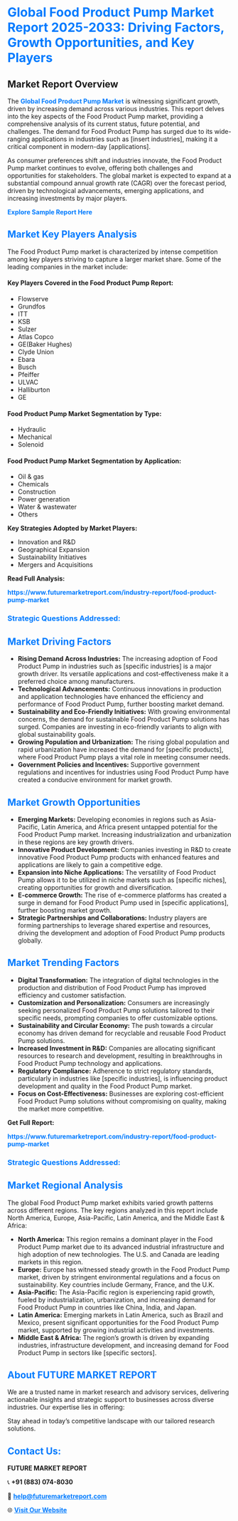 <h1 style="color: #007BFF;">Global Food Product Pump Market Report 2025-2033: Driving Factors, Growth Opportunities, and Key Players</h1>

<section id="overview">
<h2>Market Report Overview</h2>
<p>The <a href="https://www.futuremarketreport.com/industry-report/food-product-pump-market" style="color: #007BFF; text-decoration: none;"><strong>Global Food Product Pump Market</strong></a> is witnessing significant growth, driven by increasing demand across various industries. This report delves into the key aspects of the Food Product Pump market, providing a comprehensive analysis of its current status, future potential, and challenges. The demand for Food Product Pump has surged due to its wide-ranging applications in industries such as [insert industries], making it a critical component in modern-day [applications].</p>
<p>As consumer preferences shift and industries innovate, the Food Product Pump market continues to evolve, offering both challenges and opportunities for stakeholders. The global market is expected to expand at a substantial compound annual growth rate (CAGR) over the forecast period, driven by technological advancements, emerging applications, and increasing investments by major players.</p>
</section>

<section id="overview">
<p><a href="https://www.futuremarketreport.com/request-sample/reportId=35998" style="color: #007BFF; text-decoration: none;"><strong>Explore Sample Report Here</strong></a></p>
</section>

<section id="key-players">
<h2 style="color: #007BFF;">Market Key Players Analysis</h2>
<p>The Food Product Pump market is characterized by intense competition among key players striving to capture a larger market share. Some of the leading companies in the market include:</p>
<h4>Key Players Covered in the Food Product Pump Report:</h4>
<ul><li>Flowserve</li><li>Grundfos</li><li>ITT</li><li>KSB</li><li>Sulzer</li><li>Atlas Copco</li><li>GE(Baker Hughes)</li><li>Clyde Union</li><li>Ebara</li><li>Busch</li><li>Pfeiffer</li><li>ULVAC</li><li>Halliburton</li><li>GE</li></ul>
<h4>Food Product Pump Market Segmentation by Type:</h4>
<ul><li>Hydraulic</li><li>Mechanical</li><li>Solenoid</li></ul>

<h4>Food Product Pump Market Segmentation by Application:</h4>
<ul><li>Oil &amp; gas</li><li>Chemicals</li><li>Construction</li><li>Power generation</li><li>Water &amp; wastewater</li><li>Others</li></ul>
<p><strong>Key Strategies Adopted by Market Players:</strong></p>
<ul>
<li>Innovation and R&D</li>
<li>Geographical Expansion</li>
<li>Sustainability Initiatives</li>
<li>Mergers and Acquisitions</li>
</ul>
</section>

<section>
<p><strong>Read Full Analysis: </strong></p><a href="https://www.futuremarketreport.com/industry-report/food-product-pump-market" style="color: #007BFF; text-decoration: none;"><strong>https://www.futuremarketreport.com/industry-report/food-product-pump-market</strong></a>
<h3 style="color: #007BFF;">Strategic Questions Addressed:</h3>
</section>

<section id="driving-factors">
<h2 style="color: #007BFF;">Market Driving Factors</h2>
<ul>
<li><strong>Rising Demand Across Industries:</strong> The increasing adoption of Food Product Pump in industries such as [specific industries] is a major growth driver. Its versatile applications and cost-effectiveness make it a preferred choice among manufacturers.</li>
<li><strong>Technological Advancements:</strong> Continuous innovations in production and application technologies have enhanced the efficiency and performance of Food Product Pump, further boosting market demand.</li>
<li><strong>Sustainability and Eco-Friendly Initiatives:</strong> With growing environmental concerns, the demand for sustainable Food Product Pump solutions has surged. Companies are investing in eco-friendly variants to align with global sustainability goals.</li>
<li><strong>Growing Population and Urbanization:</strong> The rising global population and rapid urbanization have increased the demand for [specific products], where Food Product Pump plays a vital role in meeting consumer needs.</li>
<li><strong>Government Policies and Incentives:</strong> Supportive government regulations and incentives for industries using Food Product Pump have created a conducive environment for market growth.</li>
</ul>
</section>

<section id="growth-opportunities">
<h2 style="color: #007BFF;">Market Growth Opportunities</h2>
<ul>
<li><strong>Emerging Markets:</strong> Developing economies in regions such as Asia-Pacific, Latin America, and Africa present untapped potential for the Food Product Pump market. Increasing industrialization and urbanization in these regions are key growth drivers.</li>
<li><strong>Innovative Product Development:</strong> Companies investing in R&D to create innovative Food Product Pump products with enhanced features and applications are likely to gain a competitive edge.</li>
<li><strong>Expansion into Niche Applications:</strong> The versatility of Food Product Pump allows it to be utilized in niche markets such as [specific niches], creating opportunities for growth and diversification.</li>
<li><strong>E-commerce Growth:</strong> The rise of e-commerce platforms has created a surge in demand for Food Product Pump used in [specific applications], further boosting market growth.</li>
<li><strong>Strategic Partnerships and Collaborations:</strong> Industry players are forming partnerships to leverage shared expertise and resources, driving the development and adoption of Food Product Pump products globally.</li>
</ul>
</section>

<section id="trending-factors">
<h2 style="color: #007BFF;">Market Trending Factors</h2>
<ul>
<li><strong>Digital Transformation:</strong> The integration of digital technologies in the production and distribution of Food Product Pump has improved efficiency and customer satisfaction.</li>
<li><strong>Customization and Personalization:</strong> Consumers are increasingly seeking personalized Food Product Pump solutions tailored to their specific needs, prompting companies to offer customizable options.</li>
<li><strong>Sustainability and Circular Economy:</strong> The push towards a circular economy has driven demand for recyclable and reusable Food Product Pump solutions.</li>
<li><strong>Increased Investment in R&D:</strong> Companies are allocating significant resources to research and development, resulting in breakthroughs in Food Product Pump technology and applications.</li>
<li><strong>Regulatory Compliance:</strong> Adherence to strict regulatory standards, particularly in industries like [specific industries], is influencing product development and quality in the Food Product Pump market.</li>
<li><strong>Focus on Cost-Effectiveness:</strong> Businesses are exploring cost-efficient Food Product Pump solutions without compromising on quality, making the market more competitive.</li>
</ul>
</section>

<section>
<p><strong>Get Full Report: </strong></p><a href="https://www.futuremarketreport.com/industry-report/food-product-pump-market" style="color: #007BFF; text-decoration: none;"><strong>https://www.futuremarketreport.com/industry-report/food-product-pump-market</strong></a>
<h3 style="color: #007BFF;">Strategic Questions Addressed:</h3>
</section>


<section id="regional-analysis">
<h2 style="color: #007BFF;">Market Regional Analysis</h2>
<p>The global Food Product Pump market exhibits varied growth patterns across different regions. The key regions analyzed in this report include North America, Europe, Asia-Pacific, Latin America, and the Middle East & Africa:</p>
<ul>
<li><strong>North America:</strong> This region remains a dominant player in the Food Product Pump market due to its advanced industrial infrastructure and high adoption of new technologies. The U.S. and Canada are leading markets in this region.</li>
<li><strong>Europe:</strong> Europe has witnessed steady growth in the Food Product Pump market, driven by stringent environmental regulations and a focus on sustainability. Key countries include Germany, France, and the U.K.</li>
<li><strong>Asia-Pacific:</strong> The Asia-Pacific region is experiencing rapid growth, fueled by industrialization, urbanization, and increasing demand for Food Product Pump in countries like China, India, and Japan.</li>
<li><strong>Latin America:</strong> Emerging markets in Latin America, such as Brazil and Mexico, present significant opportunities for the Food Product Pump market, supported by growing industrial activities and investments.</li>
<li><strong>Middle East & Africa:</strong> The region’s growth is driven by expanding industries, infrastructure development, and increasing demand for Food Product Pump in sectors like [specific sectors].</li>
</ul>
</section>

<footer>
<h2 style="color: #007BFF;">About FUTURE MARKET REPORT</h2>
<p>We are a trusted name in market research and advisory services, delivering actionable insights and strategic support to businesses across diverse industries. Our expertise lies in offering:</p>

<p>Stay ahead in today’s competitive landscape with our tailored research solutions.</p>

<h2 style="color: #007BFF;">Contact Us:</h2>
<p><strong>FUTURE MARKET REPORT</strong></p>
<p>📞 <strong>+91 (883) 074-8030</strong></p>
<p>📧 <strong><a href="mailto:help@futuremarketreport.com" style="color: #007BFF;">help@futuremarketreport.com</a></strong></p>
<p>🌐 <strong><a href="https://www.futuremarketreport.com/" style="color: #007BFF;">Visit Our Website</a></strong></p>
</footer>